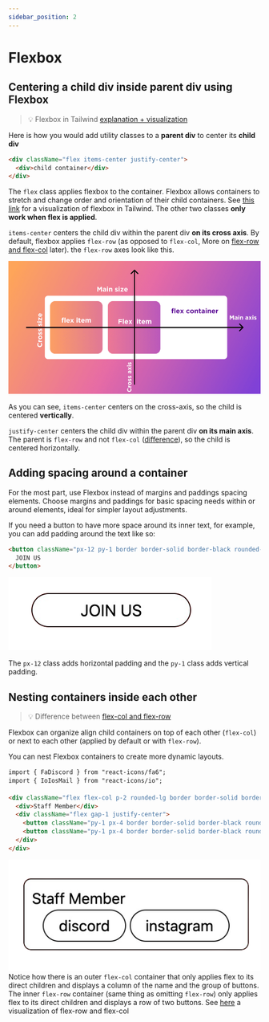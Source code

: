 ```yaml
---
sidebar_position: 2
---
```


# Flexbox

## Centering a child div inside parent div using Flexbox
> 💡 Flexbox in Tailwind [explanation + visualization](https://tailwindcss.com/docs/flex)



Here is how you would add utility classes to a **parent div** to center its **child div**

```html
<div className="flex items-center justify-center">
  <div>child container</div>
</div>
```

The `flex` class applies flexbox to the container. Flexbox allows containers to stretch and change order and orientation of their child containers. See [this link](https://tailwindcss.com/docs/flex) for a visualization of flexbox in Tailwind. The other two classes **only work when flex is applied**. 

`items-center` centers the child div within the parent div **on its cross axis**. By default, flexbox applies `flex-row` (as opposed to `flex-col`, More on [flex-row and flex-col](#nesting-containers-inside-each-other) later). the `flex-row` axes look like this. 

 ![Cross axis and main axis](fsln7je4ax7ft3er28hh.png)

As you can see, `items-center` centers on the cross-axis, so the child is centered **vertically**.


  `justify-center` centers the child div within the parent div **on its main axis**. The parent is `flex-row` and not `flex-col` ([difference](#nesting-containers-inside-each-other)), so the child is centered horizontally. 


 

## Adding spacing around a container

For the most part, use Flexbox instead of margins and paddings spacing elements. Choose margins and paddings for basic spacing needs within or around elements, ideal for simpler layout adjustments.

If you need a button to have more space around its inner text, for example, you can add padding around the text like so:

```html
<button className="px-12 py-1 border border-solid border-black rounded-full">
  JOIN US
</button>
```

![Join us button](join-us-button.png)

The `px-12` class adds horizontal padding and the `py-1` class adds vertical padding.

## Nesting containers inside each other

> 💡 Difference between [flex-col and flex-row](https://tailwindcss.com/docs/flex-direction)

Flexbox can organize align child containers on top of each other (`flex-col`) or next to each other (applied by default or with `flex-row`).

You can nest Flexbox containers to create more dynamic layouts.

```html
import { FaDiscord } from "react-icons/fa6";
import { IoIosMail } from "react-icons/io";

<div className="flex flex-col p-2 rounded-lg border border-solid border-black">
  <div>Staff Member</div>
  <div className="flex gap-1 justify-center">
    <button className="py-1 px-4 border border-solid border-black rounded-full">discord</button>
    <button className="py-1 px-4 border border-solid border-black rounded-full">instagram</button>
  </div>
</div>
```
![Staff member container](staff-member-component.png)
Notice how there is an outer `flex-col` container that only applies flex to its direct children and displays a column of the name and the group of buttons. The inner `flex-row` container (same thing as omitting `flex-row`) only applies flex to its direct children and displays a row of two buttons. See [here](https://tailwindcss.com/docs/flex-direction) a visualization of flex-row and flex-col



